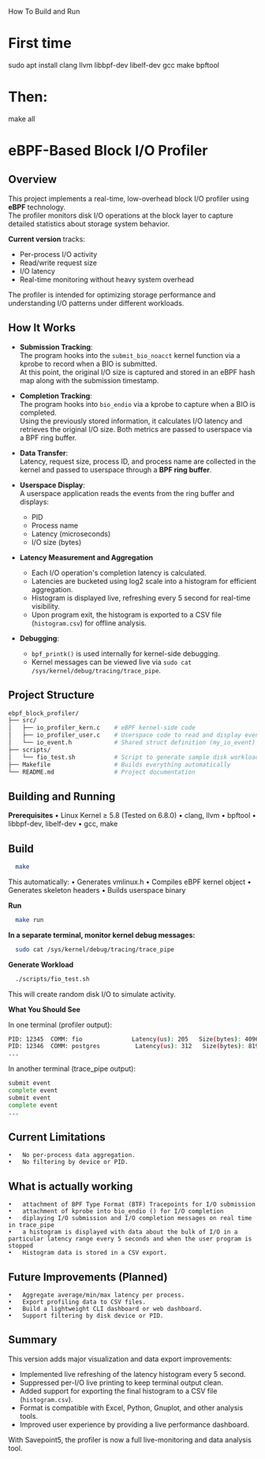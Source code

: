 How To Build and Run

# First time
sudo apt install clang llvm libbpf-dev libelf-dev gcc make bpftool

# Then:
make all


# eBPF-Based Block I/O Profiler

## Overview
This project implements a real-time, low-overhead block I/O profiler using **eBPF** technology.  
The profiler monitors disk I/O operations at the block layer to capture detailed statistics about storage system behavior.

**Current version** tracks:
- Per-process I/O activity
- Read/write request size
- I/O latency
- Real-time monitoring without heavy system overhead

The profiler is intended for optimizing storage performance and understanding I/O patterns under different workloads.

## How It Works
- **Submission Tracking**:  
  The program hooks into the `submit_bio_noacct` kernel function via a kprobe to record when a BIO is submitted.  
  At this point, the original I/O size is captured and stored in an eBPF hash map along with the submission timestamp.

- **Completion Tracking**:  
  The program hooks into `bio_endio` via a kprobe to capture when a BIO is completed.  
  Using the previously stored information, it calculates I/O latency and retrieves the original I/O size.
  Both metrics are passed to userspace via a BPF ring buffer.

- **Data Transfer**:  
  Latency, request size, process ID, and process name are collected in the kernel and passed to userspace through a **BPF ring buffer**.

- **Userspace Display**:  
  A userspace application reads the events from the ring buffer and displays:
  - PID
  - Process name
  - Latency (microseconds)
  - I/O size (bytes)

- **Latency Measurement and Aggregation**
  - Each I/O operation's completion latency is calculated.
  - Latencies are bucketed using log2 scale into a histogram for efficient aggregation.
  - Histogram is displayed live, refreshing every 5 second for real-time visibility.
  - Upon program exit, the histogram is exported to a CSV file (`histogram.csv`) for offline analysis.

- **Debugging**:  
  - `bpf_printk()` is used internally for kernel-side debugging.
  - Kernel messages can be viewed live via `sudo cat /sys/kernel/debug/tracing/trace_pipe`.

## Project Structure

```bash
ebpf_block_profiler/
├── src/
│   ├── io_profiler_kern.c    # eBPF kernel-side code
│   ├── io_profiler_user.c    # Userspace code to read and display events
│   └── io_event.h            # Shared struct definition (my_io_event)
├── scripts/
│   └── fio_test.sh           # Script to generate sample disk workload
├── Makefile                  # Builds everything automatically
└── README.md                 # Project documentation
```

## Building and Running

**Prerequisites**
	•	Linux Kernel ≥ 5.8 (Tested on 6.8.0)
	•	clang, llvm
	•	bpftool
	•	libbpf-dev, libelf-dev
	•	gcc, make

## Build

```bash
  make
```

This automatically:
	•	Generates vmlinux.h
	•	Compiles eBPF kernel object
	•	Generates skeleton headers
	•	Builds userspace binary

**Run**

```bash
  make run
```

**In a separate terminal, monitor kernel debug messages:**

```bash
  sudo cat /sys/kernel/debug/tracing/trace_pipe
```

**Generate Workload**

```bash
  ./scripts/fio_test.sh
```

This will create random disk I/O to simulate activity.

**What You Should See**

In one terminal (profiler output):

```bash
PID: 12345  COMM: fio              Latency(us): 205   Size(bytes): 4096
PID: 12346  COMM: postgres          Latency(us): 312   Size(bytes): 8192
...
```

In another terminal (trace_pipe output):

```bash
submit event
complete event
submit event
complete event
...
```

## Current Limitations
	•	No per-process data aggregation.
	•	No filtering by device or PID.

## What is actually working
	•	attachment of BPF Type Format (BTF) Tracepoints for I/O submission
	•	attachment of kprobe into bio_endio () for I/O completion
	•	diplaying I/O submission and I/O completion messages on real time in trace_pipe
	•	a histogram is displayed with data about the bulk of I/O in a particular latency range every 5 seconds and when the user program is stopped
	•	Histogram data is stored in a CSV export.

## Future Improvements (Planned)

	•	Aggregate average/min/max latency per process.
	•	Export profiling data to CSV files.
	•	Build a lightweight CLI dashboard or web dashboard.
	•	Support filtering by disk device or PID.

## Summary

This version adds major visualization and data export improvements:
- Implemented live refreshing of the latency histogram every 5 second.
- Suppressed per-I/O live printing to keep terminal output clean.
- Added support for exporting the final histogram to a CSV file (`histogram.csv`).
- Format is compatible with Excel, Python, Gnuplot, and other analysis tools.
- Improved user experience by providing a live performance dashboard.

With Savepoint5, the profiler is now a full live-monitoring and data analysis tool.